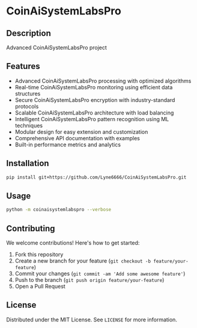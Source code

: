 # CoinAiSystemLabsPro

## Description

Advanced CoinAiSystemLabsPro project

## Features

- Advanced CoinAiSystemLabsPro processing with optimized algorithms
- Real-time CoinAiSystemLabsPro monitoring using efficient data structures
- Secure CoinAiSystemLabsPro encryption with industry-standard protocols
- Scalable CoinAiSystemLabsPro architecture with load balancing
- Intelligent CoinAiSystemLabsPro pattern recognition using ML techniques
- Modular design for easy extension and customization
- Comprehensive API documentation with examples
- Built-in performance metrics and analytics
## Installation

```bash
pip install git+https://github.com/Lyne6666/CoinAiSystemLabsPro.git
```

## Usage

```bash
python -m coinaisystemlabspro --verbose
```

## Contributing

We welcome contributions! Here's how to get started:

1. Fork this repository
2. Create a new branch for your feature (`git checkout -b feature/your-feature`)
3. Commit your changes (`git commit -am 'Add some awesome feature'`)
4. Push to the branch (`git push origin feature/your-feature`)
5. Open a Pull Request

## License

Distributed under the MIT License. See `LICENSE` for more information.
